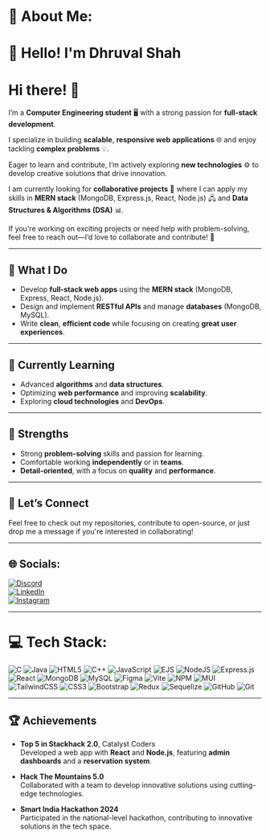 # 💫 About Me:
# 👋 Hello! I'm Dhruval Shah

# Hi there! 👋

I’m a **Computer Engineering student** 🖥️ with a strong passion for **full-stack development**.

I specialize in building **scalable**, **responsive web applications** 🌐 and enjoy tackling **complex problems** 💡.

Eager to learn and contribute, I’m actively exploring **new technologies** ⚙️ to develop creative solutions that drive innovation.

I am currently looking for **collaborative projects** 🤝 where I can apply my skills in **MERN stack** (MongoDB, Express.js, React, Node.js) 🖧 and **Data Structures & Algorithms (DSA)** 📊.

If you're working on exciting projects or need help with problem-solving, feel free to reach out—I’d love to collaborate and contribute! 🚀

---

## 🚀 **What I Do**
- Develop **full-stack web apps** using the **MERN stack** (MongoDB, Express, React, Node.js).  
- Design and implement **RESTful APIs** and manage **databases** (MongoDB, MySQL).  
- Write **clean**, **efficient code** while focusing on creating **great user experiences**.

---

## 🌱 **Currently Learning**
- Advanced **algorithms** and **data structures**.  
- Optimizing **web performance** and improving **scalability**.  
- Exploring **cloud technologies** and **DevOps**.

---

## 🌟 **Strengths**
- Strong **problem-solving** skills and passion for learning.  
- Comfortable working **independently** or in **teams**.  
- **Detail-oriented**, with a focus on **quality** and **performance**.

---

## 💬 **Let’s Connect**
Feel free to check out my repositories, contribute to open-source, or just drop me a message if you're interested in collaborating!

---

## 🌐 Socials:
[![Discord](https://img.shields.io/badge/Discord-%237289DA.svg?logo=discord&logoColor=white)](https://discord.gg/dhruval4_shah)  
[![LinkedIn](https://img.shields.io/badge/LinkedIn-%230077B5.svg?logo=linkedin&logoColor=white)](https://linkedin.com/in/dhruval-shah-55ab18251/)  
[![Instagram](https://img.shields.io/badge/Instagram-%23E4405F.svg?logo=instagram&logoColor=white)](https://www.instagram.com/dhruval_shah_0403/)  


---


# 💻 Tech Stack:
![C](https://img.shields.io/badge/c-%2300599C.svg?style=for-the-badge&logo=c&logoColor=white) ![Java](https://img.shields.io/badge/java-%23ED8B00.svg?style=for-the-badge&logo=openjdk&logoColor=white) ![HTML5](https://img.shields.io/badge/html5-%23E34F26.svg?style=for-the-badge&logo=html5&logoColor=white) ![C++](https://img.shields.io/badge/c++-%2300599C.svg?style=for-the-badge&logo=c%2B%2B&logoColor=white) ![JavaScript](https://img.shields.io/badge/javascript-%23323330.svg?style=for-the-badge&logo=javascript&logoColor=%23F7DF1E) ![EJS](https://img.shields.io/badge/ejs-%23B4CA65.svg?style=for-the-badge&logo=ejs&logoColor=black) ![NodeJS](https://img.shields.io/badge/node.js-6DA55F?style=for-the-badge&logo=node.js&logoColor=white) ![Express.js](https://img.shields.io/badge/express.js-%23404d59.svg?style=for-the-badge&logo=express&logoColor=%2361DAFB) ![React](https://img.shields.io/badge/react-%2320232a.svg?style=for-the-badge&logo=react&logoColor=%2361DAFB) ![MongoDB](https://img.shields.io/badge/MongoDB-%234ea94b.svg?style=for-the-badge&logo=mongodb&logoColor=white) ![MySQL](https://img.shields.io/badge/mysql-4479A1.svg?style=for-the-badge&logo=mysql&logoColor=white) ![Figma](https://img.shields.io/badge/figma-%23F24E1E.svg?style=for-the-badge&logo=figma&logoColor=white) ![Vite](https://img.shields.io/badge/vite-%23646CFF.svg?style=for-the-badge&logo=vite&logoColor=white) ![NPM](https://img.shields.io/badge/NPM-%23CB3837.svg?style=for-the-badge&logo=npm&logoColor=white) ![MUI](https://img.shields.io/badge/MUI-%230081CB.svg?style=for-the-badge&logo=mui&logoColor=white) ![TailwindCSS](https://img.shields.io/badge/tailwindcss-%2338B2AC.svg?style=for-the-badge&logo=tailwind-css&logoColor=white) ![CSS3](https://img.shields.io/badge/css3-%231572B6.svg?style=for-the-badge&logo=css3&logoColor=white) ![Bootstrap](https://img.shields.io/badge/bootstrap-%238511FA.svg?style=for-the-badge&logo=bootstrap&logoColor=white) ![Redux](https://img.shields.io/badge/redux-%23593d88.svg?style=for-the-badge&logo=redux&logoColor=white) ![Sequelize](https://img.shields.io/badge/Sequelize-52B0E7?style=for-the-badge&logo=Sequelize&logoColor=white) ![GitHub](https://img.shields.io/badge/github-%23121011.svg?style=for-the-badge&logo=github&logoColor=white) ![Git](https://img.shields.io/badge/git-%23F05033.svg?style=for-the-badge&logo=git&logoColor=white)


---

## 🏆 **Achievements**
- **Top 5 in Stackhack 2.0**, Catalyst Coders  
  Developed a web app with **React** and **Node.js**, featuring **admin dashboards** and a **reservation system**.

- **Hack The Mountains 5.0**  
  Collaborated with a team to develop innovative solutions using cutting-edge technologies.

- **Smart India Hackathon 2024**  
  Participated in the national-level hackathon, contributing to innovative solutions in the tech space.


<!-- Proudly created with GPRM ( https://gprm.itsvg.in ) -->
